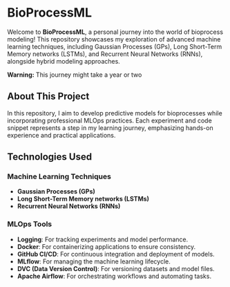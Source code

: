 # BioProcessML

Welcome to **BioProcessML**, a personal journey into the world of bioprocess modeling! This repository showcases my exploration of advanced machine learning techniques, including Gaussian Processes (GPs), Long Short-Term Memory networks (LSTMs), and Recurrent Neural Networks (RNNs), alongside hybrid modeling approaches. 

**Warning:** This journey might take a year or two

## About This Project

In this repository, I aim to develop predictive models for bioprocesses while incorporating professional MLOps practices. Each experiment and code snippet represents a step in my learning journey, emphasizing hands-on experience and practical applications.

## Technologies Used

### Machine Learning Techniques
- **Gaussian Processes (GPs)**
- **Long Short-Term Memory networks (LSTMs)**
- **Recurrent Neural Networks (RNNs)**

### MLOps Tools
- **Logging**: For tracking experiments and model performance.
- **Docker**: For containerizing applications to ensure consistency.
- **GitHub CI/CD**: For continuous integration and deployment of models.
- **MLflow**: For managing the machine learning lifecycle.
- **DVC (Data Version Control)**: For versioning datasets and model files.
- **Apache Airflow**: For orchestrating workflows and automating tasks.

